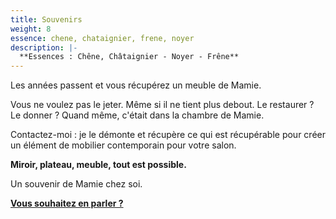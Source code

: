 ```yaml
---
title: Souvenirs
weight: 8
essence: chene, chataignier, frene, noyer
description: |-
  **Essences : Chêne, Châtaignier - Noyer - Frêne**
---
```


Les années passent et vous récupérez un meuble de Mamie.

Vous ne voulez pas le jeter. Même si il ne tient plus debout. Le restaurer ? Le donner ?
Quand même, c'était dans la chambre de Mamie.

Contactez-moi : je le démonte et récupère ce qui est récupérable pour créer un élément de mobilier contemporain pour votre salon.

**Miroir, plateau, meuble, tout est possible.** 

Un souvenir de Mamie chez soi.

**[Vous souhaitez en parler ?](https://f1fd647b.sibforms.com/serve/MUIFAHiPlnQXs66jFHLbWhCpAXOPr-7nFEp-r6B9oHYfGdAH-vGASTUOddtxZoX1aH1-mKZZLWoOOARqKUcPk7flSvOu9VnzgPRLfoLImoF9_Ri5DjdpAHslSS5aYxAMUUr5pPfn2kVYXde5Q9Xk-eerzssBVqOgloe4TI44mYeyW9C9X3Rbp1SLV9rtx5lVydvERhoWNGpuWaOE)**